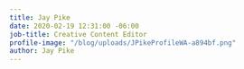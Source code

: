 ```yaml
---
title: Jay Pike
date: 2020-02-19 12:31:00 -06:00
job-title: Creative Content Editor
profile-image: "/blog/uploads/JPikeProfileWA-a894bf.png"
author: Jay Pike
---
```


